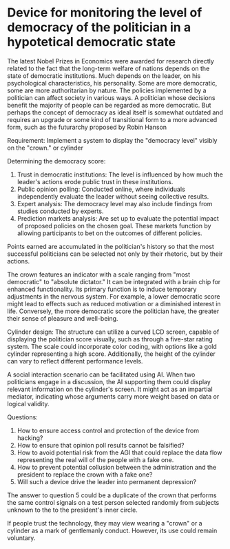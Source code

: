 # Device for monitoring the level of democracy of the politician in a hypotetical democratic state

The latest Nobel Prizes in Economics were awarded for research directly related to the fact that the long-term welfare of nations depends on the state of democratic institutions. Much depends on the leader, on his psychological characteristics, his personality. Some are more democratic, some are more authoritarian by nature. The policies implemented by a politician can affect society in various ways. A politician whose decisions benefit the majority of people can be regarded as more democratic. But perhaps the concept of democracy as ideal itself is somewhat outdated and requires an upgrade or some kind of transitional form to a more advanced form, such as the futurarchy proposed by Robin Hanson

Requirement: Implement a system to display the "democracy level" visibly on the "crown." or cylinder

Determining the democracy score:
1. Trust in democratic institutions: The level is influenced by how much the leader's actions erode public trust in these institutions.
2. Public opinion polling: Conducted online, where individuals independently evaluate the leader without seeing collective results.
3. Expert analysis: The democracy level may also include findings from studies conducted by experts.
4. Prediction markets analysis: Are set up to evaluate the potential impact of proposed policies on the chosen goal. These markets function by allowing participants to bet on the outcomes of different policies.

Points earned are accumulated in the politician's history so that the most successful politicians can be selected not only by their rhetoric, but by their actions.

The crown features an indicator with a scale ranging from "most democratic" to "absolute dictator." It can be integrated with a brain chip for enhanced functionality. Its primary function is to induce temporary adjustments in the nervous system. For example, a lower democratic score might lead to effects such as reduced motivation or a diminished interest in life. Conversely, the more democratic score the politician have, the greater their sense of pleasure and well-being.

Cylinder design:
The structure can utilize a curved LCD screen, capable of displaying the politician score visually, such as through a five-star rating system. The scale could incorporate color coding, with options like a gold cylinder representing a high score. Additionally, the height of the cylinder can vary to reflect different performance levels.

A social interaction scenario can be facilitated using AI. When two politicians engage in a discussion, the AI supporting them could display relevant information on the cylinder's screen. It might act as an impartial mediator, indicating whose arguments carry more weight based on data or logical validity.

Questions:
1. How to ensure access control and protection of the device from hacking?
2. How to ensure that opinion poll results cannot be falsified?
3. How to avoid potential risk from the AGI that could replace the data flow representing the real will of the people with a fake one.
4. How to prevent potential collusion between the administration and the president to replace the crown with a fake one?
5. Will such a device drive the leader into permanent depression?

The answer to question 5 could be a duplicate of the crown that performs the same control signals on a test person selected randomly from subjects unknown to the 
to the president's inner circle.

If people trust the technology, they may view wearing a "crown" or a cylinder as a mark of gentlemanly conduct. However, its use could remain voluntary.
